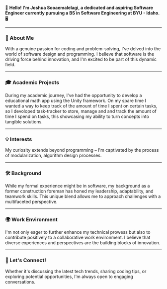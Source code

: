 👋 **Hello! I'm Joshua Sooaemalelagi, a dedicated and aspiring Software Engineer currently pursuing a BS in Software Engineering at BYU - Idaho.** 🖥️

---

### 🚀 About Me
With a genuine passion for coding and problem-solving, I've delved into the world of software design and programming. I believe that software is the driving force behind innovation, and I'm excited to be part of this dynamic field.

---

### 🎓 Academic Projects
During my academic journey, I've had the opportunity to develop a educational math app using the Unity framework. On my spare time I wanted a way to keep track of the amount of time I spent on certain tasks, so I devoloped task-tracker to store, manage and and track the amount of time I spend on tasks, this showcasing my ability to turn concepts into tangible solutions.

---

### 💡 Interests
My curiosity extends beyond programming – I'm captivated by the process of modularization, algorithm design processes.

---

### 🛠️ Background
While my formal experience might be in software, my background as a former construction foreman has honed my leadership, adaptability, and teamwork skills. This unique blend allows me to approach challenges with a multifaceted perspective.

---

### 🌍 Work Environment
I'm not only eager to further enhance my technical prowess but also to contribute positively to a collaborative work environment. I believe that diverse experiences and perspectives are the building blocks of innovation.

---

### 🌱 Let's Connect!
Whether it's discussing the latest tech trends, sharing coding tips, or exploring potential opportunities, I'm always open to engaging conversations.


